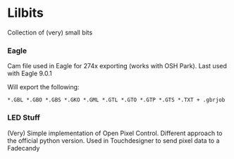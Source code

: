 # Lilbits
Collection of (very) small bits

### Eagle
Cam file used in Eagle for 274x exporting (works with OSH Park). Last used with Eagle 9.0.1

Will export the following:
```
*.GBL *.GBO *.GBS *.GKO *.GML *.GTL *.GTO *.GTP *.GTS *.TXT + .gbrjob
```

### LED Stuff
(Very) Simple implementation of Open Pixel Control.
Different approach to the official python version. Used in Touchdesigner to send pixel data to a Fadecandy
